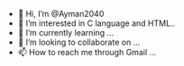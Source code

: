 - 👋 Hi, I’m @Ayman2040
- 👀 I’m interested in C language and HTML..
- 🌱 I’m currently learning ...
- 💞️ I’m looking to collaborate on ...
- 📫 How to reach me through Gmail ...

<!---
Ayman2040/Ayman2040 is a ✨ special ✨ repository because its `README.md` (this file) appears on your GitHub profile.
You can click the Preview link to take a look at your changes.
--->
